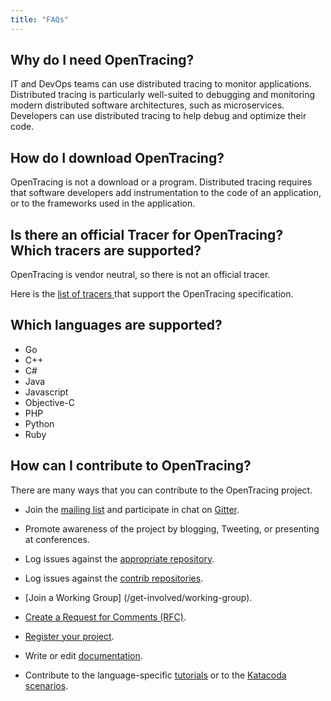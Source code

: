 ```yaml
---
title: "FAQs"
---
```


## Why do I need OpenTracing?

IT and DevOps teams can use distributed tracing to monitor applications.  Distributed tracing is particularly well-suited to debugging and monitoring modern distributed software architectures, such as microservices. Developers can use distributed tracing to help debug and optimize their code.

## How do I download OpenTracing?

OpenTracing is not a download or a program.  Distributed tracing requires that software developers add instrumentation to the code of an application, or to the frameworks used in the application.

## Is there an official Tracer for OpenTracing? Which tracers are supported?

OpenTracing is vendor neutral, so there is not an official tracer.

Here is the [list of tracers ](/docs/supported-tracers) that support the OpenTracing specification.

## Which languages are supported?

* Go
* C++
* C#
* Java
* Javascript
* Objective-C
* PHP
* Python
* Ruby

## How can I contribute to OpenTracing?

There are many ways that you can contribute to the OpenTracing project.

* Join the [mailing list](https://groups.google.com/forum/#!forum/opentracing) and participate in chat on [Gitter](https://gitter.im/opentracing/public).

* Promote awareness of the project by blogging, Tweeting, or presenting at conferences.

* Log issues against the [appropriate repository](https://github.com/opentracing).

* Log issues against the [contrib repositories](https://github.com/opentracing-contrib/).

* [Join a Working Group] (/get-involved/working-group).

* [Create a Request for Comments (RFC)](/get-involved/rfc).

* [Register your project](/get-involved/register).

* Write or edit [documentation](https://github.com/opentracing/opentracing.io).

* Contribute to the language-specific [tutorials](https://github.com/yurishkuro/opentracing-tutorial) or to the [Katacoda scenarios](https://github.com/katacoda-scenarios/opentracing-scenarios).
